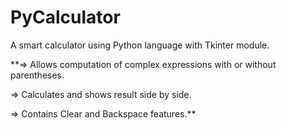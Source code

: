 # PyCalculator

A smart calculator using Python language with Tkinter module. 

**=> Allows computation of complex expressions with or without parentheses.

=> Calculates and shows result side by side.

=> Contains Clear and Backspace features.**
